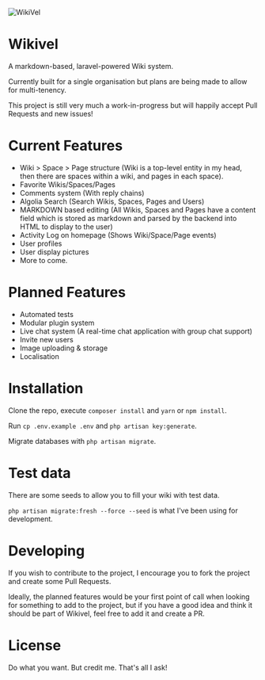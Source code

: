 ![WikiVel](https://i.imgur.com/vJ1ILpY.png)

# Wikivel

A markdown-based, laravel-powered Wiki system.

Currently built for a single organisation but plans are being made to allow for multi-tenency.

This project is still very much a work-in-progress but will happily accept Pull Requests and new issues!

# Current Features
 * Wiki > Space > Page structure (Wiki is a top-level entity in my head, then there are spaces within a wiki, and pages in each space).
 * Favorite Wikis/Spaces/Pages
 * Comments system (With reply chains)
 * Algolia Search (Search Wikis, Spaces, Pages and Users)
 * MARKDOWN based editing (All Wikis, Spaces and Pages have a content field which is stored as markdown and parsed by the backend into HTML to display to the user)
 * Activity Log on homepage (Shows Wiki/Space/Page events)
 * User profiles
 * User display pictures
 * More to come.

# Planned Features
 * Automated tests
 * Modular plugin system 
 * Live chat system (A real-time chat application with group chat support)
 * Invite new users
 * Image uploading & storage
 * Localisation
 

# Installation

Clone the repo, execute `composer install` and `yarn` or `npm install`.

Run `cp .env.example .env` and `php artisan key:generate`.

Migrate databases with `php artisan migrate`.

# Test data

There are some seeds to allow you to fill your wiki with test data.

`php artisan migrate:fresh --force --seed` is what I've been using for development.

# Developing

If you wish to contribute to the project, I encourage you to fork the project and create some Pull Requests.

Ideally, the planned features would be your first point of call when looking for something to add to the project, but if you have a good idea and think it should be part of Wikivel, feel free to add it and create a PR.

# License

Do what you want. But credit me. That's all I ask!

